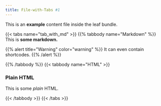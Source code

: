 ```yaml
---
title: File-with-Tabs #1
---
```


This is an **example** content file inside the leaf bundle.

{{< tabs name="tab_with_md" >}}
{{% tabbody name="Markdown" %}}
This is **some markdown.**

{{% alert title="Warning" color="warning" %}}
It can even contain shortcodes.
{{% /alert %}}

{{% /tabbody %}}
{{< tabbody name="HTML" >}}
<div>
	<h3>Plain HTML</h3>
	<p>This is some <i>plain</i> HTML.</p>
</div>
{{< /tabbody >}}
{{< /tabs >}}